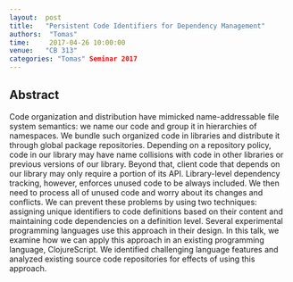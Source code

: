 ```yaml
--- 
layout:  post 
title:   "Persistent Code Identifiers for Dependency Management"
authors:  "Tomas"
time:     2017-04-26 10:00:00
venue:   "CB 313"
categories: "Tomas" Seminar 2017
--- 
```

## Abstract

Code organization and distribution have mimicked name-addressable file
system
semantics: we name our code and group it in hierarchies of namespaces. We
bundle
such organized code in libraries and distribute it through global package
repositories. Depending on a repository policy, code in our library may have
name collisions with code in other libraries or previous versions of our
library. Beyond that, client code that depends on our library may only
require a
portion of its API. Library-level dependency tracking, however, enforces
unused
code to be always included. We then need to process all of unused code and
worry
about its changes and conflicts. We can prevent these problems by using two
techniques: assigning unique identifiers to code definitions based on their
content and maintaining code dependencies on a definition level. Several
experimental programming languages use this approach in their design. In
this
talk, we examine how we can apply this approach in an existing programming
language, ClojureScript. We identified challenging language features and
analyzed existing source code repositories for effects of using this
approach.


